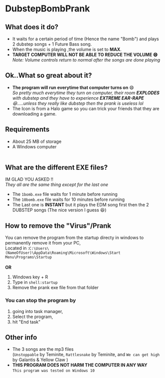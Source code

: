 # DubstepBombPrank
## What does it do?
* It waits for a certain period of time (Hence the name "Bomb") and plays 2 dubstep songs + 1 Future Bass song.<br>
* When the music is playing ,the volume is set to **MAX**.<br>
* **TARGET COMPUTER WILL NOT BE ABLE TO REDUCE THE VOLUME :smile:** <br>*Note: Volume controls return to normal after the songs are done playing*
## Ok..What so great about it?
* **The program will run everytime that computer turns on** :smile:<br>
*So pretty much everytime they turn on computer, their room **EXPLODES** with dubstep and they have to experience **EXTREME EAR-RAPE** :laughing:.....unless they really like dubstep then the prank is useless lol*
* The Icon is from a Halo game so you can trick your friends that they are downloading a game.<br>

## Requirements
* About 25 MB of storage
* A Windows computer
<br><br>
## What are the different EXE files?
IM GLAD YOU ASKED !!<br>
*They all are the same thing except for the last one*

* The `1bomb.exe` file waits for 1 minute before running
* The  `10bomb.exe` file waits for 10 minutes before running
* The Last one is **INSTANT** but it plays the EDM song first then the 2 DUBSTEP songs (The nice version I guess :laughing:)

## How to remove the "Virus"/Prank
You can remove the program from the startup directy in windows to permanently remove it from your PC, <br>
Located in :`C:\Users\(NameOfUser)\AppData\Roaming\Microsoft\Windows\Start Menu\Programs\Startup`<br><br>
**OR**<br>
1. Windows key + R
2. Type in `shell:startup`
3. Remove the prank exe file from that folder

### You can stop the program by

1. going into task manager, 
2. Select the program,
3. hit "End task"

## Other info
* The 3 songs are the mp3 files <br>(`Unstoppable` by Teminite, `Rattlesnake` by Teminite, and `We can get high` by Galantis & Yellow Claw )
* **THIS PROGRAM DOES NOT HARM THE COMPUTER IN ANY WAY**<br>
`This program was tested on Windows 10`


